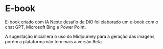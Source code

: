 # E-book
E-book criado com IA 
Neste desafio da DIO foi elaborado um e-book com o chat GPT, Microsoft Bing e Power Point.

A sugestação inicial era o uso do Midjourney para a geração das imagens, porém a plataforma não tem mais a versão Beta.

